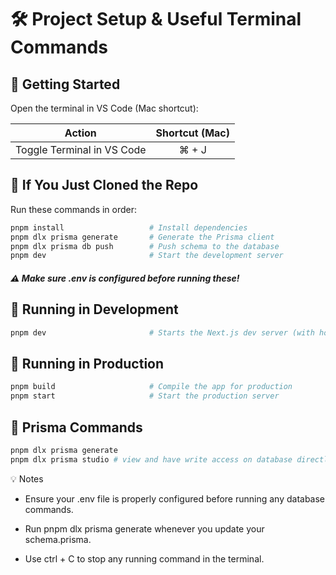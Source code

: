 # 🛠 Project Setup & Useful Terminal Commands

## 🚀 Getting Started

Open the terminal in VS Code (Mac shortcut):

|           Action           | Shortcut (Mac) |
| :------------------------: | :------------: |
| Toggle Terminal in VS Code |     ⌘ + J      |

## 📁 If You Just Cloned the Repo

Run these commands in order:

```bash
pnpm install                   # Install dependencies
pnpm dlx prisma generate       # Generate the Prisma client
pnpm dlx prisma db push        # Push schema to the database
pnpm dev                       # Start the development server
```

##### ⚠️ Make sure .env is configured before running these!

## 🧪 Running in Development

```bash
pnpm dev                       # Starts the Next.js dev server (with hot reload)
```

## 🚀 Running in Production

```bash
pnpm build                     # Compile the app for production
pnpm start                     # Start the production server
```

## 🧬 Prisma Commands

```bash
pnpm dlx prisma generate
pnpm dlx prisma studio # view and have write access on database directly
```

💡 Notes

- Ensure your .env file is properly configured before running any database commands.

- Run pnpm dlx prisma generate whenever you update your schema.prisma.

- Use ctrl + C to stop any running command in the terminal.
